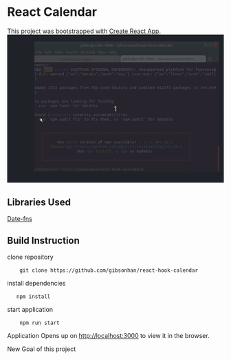 # React Calendar

This project was bootstrapped with [Create React App](https://github.com/facebook/create-react-app).
![](./assets/React-Hook-calendar.gif)
## Libraries Used
[Date-fns](https://date-fns.org/)

## Build Instruction

clone repository

```git
    git clone https://github.com/gibsonhan/react-hook-calendar
```

install dependencies
```
   npm install 
```

start application
```
    npm run start
```

Application Opens up on [http://localhost:3000](http://localhost:3000) to view it in the browser.

New Goal of this project
